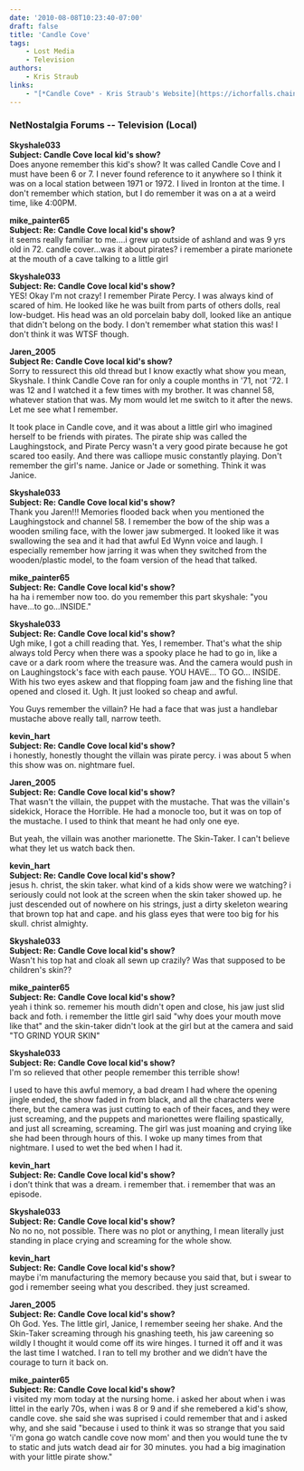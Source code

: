 ```yaml
---
date: '2010-08-08T10:23:40-07:00'
draft: false
title: 'Candle Cove'
tags:
    - Lost Media
    - Television
authors:
    - Kris Straub
links:
    - "[*Candle Cove* - Kris Straub's Website](https://ichorfalls.chainsawsuit.com/)"
---
```


<section>

### NetNostalgia Forums -- Television (Local)

**Skyshale033**<br>
**Subject: Candle Cove local kid's show?**<br>
Does anyone remember this kid's show? It was called Candle Cove and I must have been 6 or 7. I never found reference to it anywhere so I think it was on a local station between 1971 or 1972. I lived in Ironton at the time. I don't remember which station, but I do remember it was on a at a weird time, like 4:00PM.


**mike_painter65**<br>
**Subject: Re: Candle Cove local kid's show?**<br>
it seems really familiar to me....i grew up outside of ashland and was 9 yrs old in 72. candle cover...was it about pirates? i remember a pirate marionete at the mouth of a cave talking to a little girl


**Skyshale033**<br>
**Subject: Re: Candle Cove local kid's show?**<br>
YES! Okay I'm not crazy! I remember Pirate Percy. I was always kind of scared of him. He looked like he was built from parts of others dolls, real low-budget. His head was an old porcelain baby doll, looked like an antique that didn't belong on the body. I don't remember what station this was! I don't think it was WTSF though.


**Jaren_2005**<br>
**Subject Re: Candle Cove local kid's show?**<br>
Sorry to ressurect this old thread but I know exactly what show you mean, Skyshale. I think Candle Cove ran for only a couple months in '71, not '72. I was 12 and I watched it a few times with my brother. It was channel 58, whatever station that was. My mom would let me switch to it after the news. Let me see what I remember.

It took place in Candle cove, and it was about a little girl who imagined herself to be friends with pirates. The pirate ship was called the Laughingstock, and Pirate Percy wasn't a very good pirate because he got scared too easily. And there was calliope music constantly playing. Don't remember the girl's name. Janice or Jade or something. Think it was Janice.


**Skyshale033**<br>
**Subject: Re: Candle Cove local kid's show?**<br>
Thank you Jaren!!! Memories flooded back when you mentioned the Laughingstock and channel 58. I remember the bow of the ship was a wooden smiling face, with the lower jaw submerged. It looked like it was swallowing the sea and it had that awful Ed Wynn voice and laugh. I especially remember how jarring it was when they switched from the wooden/plastic model, to the foam version of the head that talked.


**mike_painter65**<br>
**Subject: Re: Candle Cove local kid's show?**<br>
ha ha i remember now too. do you remember this part skyshale: "you have...to go...INSIDE."


**Skyshale033**<br>
**Subject: Re: Candle Cove local kid's show?**<br>
Ugh mike, I got a chill reading that. Yes, I remember. That's what the ship always told Percy when there was a spooky place he had to go in, like a cave or a dark room where the treasure was. And the camera would push in on Laughingstock's face with each pause. YOU HAVE... TO GO... INSIDE. With his two eyes askew and that flopping foam jaw and the fishing line that opened and closed it. Ugh. It just looked so cheap and awful.

You Guys remember the villain? He had a face that was just a handlebar mustache above really tall, narrow teeth.


**kevin_hart**<br>
**Subject: Re: Candle Cove local kid's show?**<br>
i honestly, honestly thought the villain was pirate percy. i was about 5 when this show was on. nightmare fuel.


**Jaren_2005**<br>
**Subject: Re: Candle Cove local kid's show?**<br>
That wasn't the villain, the puppet with the mustache. That was the villain's sidekick, Horace the Horrible. He had a monocle too, but it was on top of the mustache. I used to think that meant he had only one eye.

But yeah, the villain was another marionette. The Skin-Taker. I can't believe what they let us watch back then.


**kevin_hart**<br>
**Subject: Re: Candle Cove local kid's show?**<br>
jesus h. christ, the skin taker. what kind of a kids show were we watching? i seriously could not look at the screen when the skin taker showed up. he just descended out of nowhere on his strings, just a dirty skeleton wearing that brown top hat and cape. and his glass eyes that were too big for his skull. christ almighty.


**Skyshale033**<br>
**Subject: Re: Candle Cove local kid's show?**<br>
Wasn't his top hat and cloak all sewn up crazily? Was that supposed to be children's skin??

**mike_painter65**<br>
**Subject: Re: Candle Cove local kid's show?**<br>
yeah i think so. rememer his mouth didn't open and close, his jaw just slid back and foth. i remember the little girl said "why does your mouth move like that" and the skin-taker didn't look at the girl but at the camera and said "TO GRIND YOUR SKIN"


**Skyshale033**<br>
**Subject: Re: Candle Cove local kid's show?**<br>
I'm so relieved that other people remember this terrible show!

I used to have this awful memory, a bad dream I had where the opening jingle ended, the show faded in from black, and all the characters were there, but the camera was just cutting to each of their faces, and they were just screaming, and the puppets and marionettes were flailing spastically, and just all screaming, screaming. The girl was just moaning and crying like she had been through hours of this. I woke up many times from that nightmare. I used to wet the bed when I had it.


**kevin_hart**<br>
**Subject: Re: Candle Cove local kid's show?**<br>
i don’t think that was a dream. i remember that. i remember that was an episode.

**Skyshale033**<br>
**Subject: Re: Candle Cove local kid's show?**<br>
No no no, not possible. There was no plot or anything, I mean literally just standing in place crying and screaming for the whole show.


**kevin_hart**<br>
**Subject: Re: Candle Cove local kid's show?**<br>
maybe i'm manufacturing the memory because you said that, but i swear to god i remember seeing what you described. they just screamed.


**Jaren_2005**<br>
**Subject: Re: Candle Cove local kid's show?**<br>
Oh God. Yes. The little girl, Janice, I remember seeing her shake. And the Skin-Taker screaming through his gnashing teeth, his jaw careening so wildly I thought it would come off its wire hinges. I turned it off and it was the last time I watched. I ran to tell my brother and we didn’t have the courage to turn it back on.


**mike_painter65**<br>
**Subject: Re: Candle Cove local kid's show?**<br>
i visited my mom today at the nursing home. i asked her about when i was littel in the early 70s, when i was 8 or 9 and if she remebered a kid's show, candle cove. she said she was suprised i could remember that and i asked why, and she said "because i used to think it was so strange that you said 'i'm gona go watch candle cove now mom' and then you would tune the tv to static and juts watch dead air for 30 minutes. you had a big imagination with your little pirate show."

</section>
